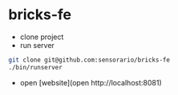 # bricks-fe

 - clone project
 - run server

 ```bash
 git clone git@github.com:sensorario/bricks-fe
 ./bin/runserver
 ```

 - open [website](open http://localhost:8081)
